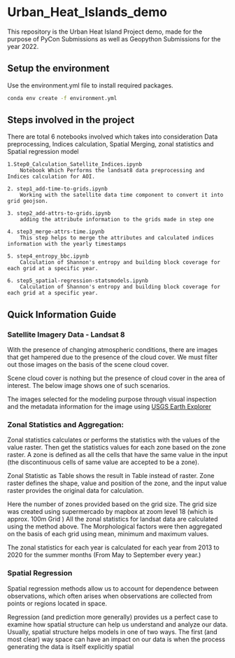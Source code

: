 # Urban_Heat_Islands_demo

This repository is the Urban Heat Island Project demo, made for the purpose of PyCon Submissions as well as Geopython Submissions for the year 2022.

## Setup the environment

Use the environment.yml file to install required packages.

```bash
conda env create -f environment.yml
```
## Steps involved in the project
There are total 6 notebooks involved which takes into consideration 
Data preprocessing, Indices calculation, Spatial Merging, zonal statistics and Spatial regression model


    1.Step0_Calculation_Satellite_Indices.ipynb 
        Notebook Which Performs the landsat8 data preprocessing and Indices calculation for AOI.

    2. step1_add-time-to-grids.ipynb
        Working with the satellite data time component to convert it into grid geojson.

    3. step2_add-attrs-to-grids.ipynb
        adding the attribute information to the grids made in step one

    4. step3_merge-attrs-time.ipynb
        This step helps to merge the attributes and calculated indices information with the yearly timestamps   

    5. step4_entropy_bbc.ipynb
        Calculation of Shannon's entropy and building block coverage for each grid at a specific year.

    6. step5_spatial-regression-statsmodels.ipynb
        Calculation of Shannon's entropy and building block coverage for each grid at a specific year.


## Quick Information Guide

### Satellite Imagery Data - Landsat 8
With the presence of changing atmospheric conditions, there are images that get hampered
due to the presence of the cloud cover. We must filter out those images on the basis of the
scene cloud cover.

Scene cloud cover is nothing but the presence of cloud cover in the area of interest. The
below image shows one of such scenarios.

The images selected for the modeling purpose through visual inspection and the metadata
information for the image using [USGS Earth Explorer](https://earthexplorer.usgs.gov/)

### Zonal Statistics and Aggregation:

Zonal statistics calculates or performs the statistics with the values of the value raster. Then
get the statistics values for each zone based on the zone raster. A zone is defined as all the
cells that have the same value in the input (the discontinuous cells of same value are
accepted to be a zone).

Zonal Statistic as Table shows the result in Table instead of raster.
Zone raster defines the shape, value and position of the zone, and the input value raster
provides the original data for calculation.

Here the number of zones provided based on the grid size. The grid size was created using
supermercado by mapbox at zoom level 18 (which is approx. 100m Grid )
All the zonal statistics for landsat data are calculated using the method above. The
Morphological factors were then aggregated on the basis of each grid using mean, minimum
and maximum values.

The zonal statistics for each year is calculated for each year from 2013 to 2020 for the
summer months (From May to September every year.)

### Spatial Regression
Spatial regression methods allow us to account for dependence between
observations, which often arises when observations are collected from points
or regions located in space.

Regression (and prediction more generally) provides us a perfect case to examine how
spatial structure can help us understand and analyze our data. Usually, spatial structure
helps models in one of two ways. The first (and most clear) way space can have an impact
on our data is when the process generating the data is itself explicitly spatial

